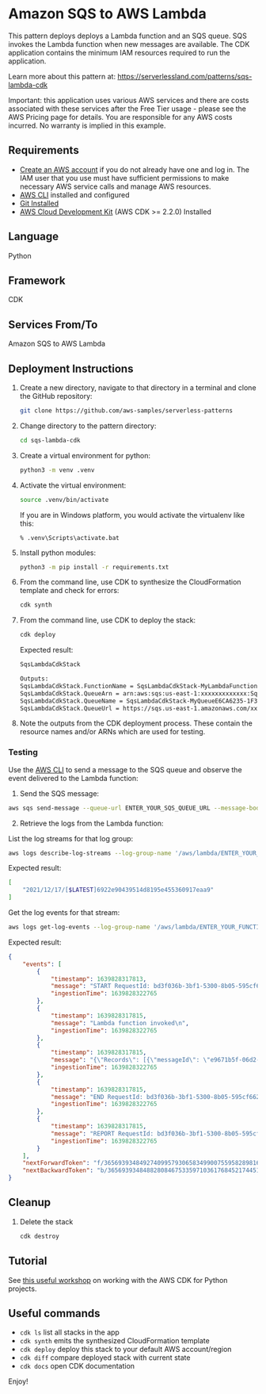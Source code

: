 
# Amazon SQS to AWS Lambda

This pattern deploys deploys a Lambda function and an SQS queue. SQS invokes the Lambda function when new messages are available. The CDK application contains the minimum IAM resources required to run the application.

Learn more about this pattern at: https://serverlessland.com/patterns/sqs-lambda-cdk

Important: this application uses various AWS services and there are costs associated with these services after the Free Tier usage - please see the AWS Pricing page for details. You are responsible for any AWS costs incurred. No warranty is implied in this example.

## Requirements

* [Create an AWS account](https://portal.aws.amazon.com/gp/aws/developer/registration/index.html) if you do not already have one and log in. The IAM user that you use must have sufficient permissions to make necessary AWS service calls and manage AWS resources.
* [AWS CLI](https://docs.aws.amazon.com/cli/latest/userguide/install-cliv2.html) installed and configured
* [Git Installed](https://git-scm.com/book/en/v2/Getting-Started-Installing-Git)
* [AWS Cloud Development Kit](https://docs.aws.amazon.com/cdk/v2/guide/getting_started.html) (AWS CDK >= 2.2.0) Installed

## Language

Python

## Framework

CDK

## Services From/To

Amazon SQS to AWS Lambda

## Deployment Instructions

1. Create a new directory, navigate to that directory in a terminal and clone the GitHub repository:
    ```bash
    git clone https://github.com/aws-samples/serverless-patterns
    ```
1. Change directory to the pattern directory:
    ```bash
    cd sqs-lambda-cdk
    ```
1. Create a virtual environment for python:
    ```bash
    python3 -m venv .venv
    ```
1. Activate the virtual environment:
    ```bash
    source .venv/bin/activate
    ```

    If you are in Windows platform, you would activate the virtualenv like this:

    ```
    % .venv\Scripts\activate.bat
    ```

1. Install python modules:
    ```bash
    python3 -m pip install -r requirements.txt
    ```
1. From the command line, use CDK to synthesize the CloudFormation template and check for errors:

    ```bash
    cdk synth
    ```
1. From the command line, use CDK to deploy the stack:

    ```bash
    cdk deploy
    ```

    Expected result:

    ```bash
    SqsLambdaCdkStack

    Outputs:
    SqsLambdaCdkStack.FunctionName = SqsLambdaCdkStack-MyLambdaFunction67CCA873-OsINMhWgMsXV
    SqsLambdaCdkStack.QueueArn = arn:aws:sqs:us-east-1:xxxxxxxxxxxxx:SqsLambdaCdkStack-MyQueueE6CA6235-1F31KU17V75YB
    SqsLambdaCdkStack.QueueName = SqsLambdaCdkStack-MyQueueE6CA6235-1F31KU17V75YB
    SqsLambdaCdkStack.QueueUrl = https://sqs.us-east-1.amazonaws.com/xxxxxxxxxxxxx/SqsLambdaCdkStack-MyQueueE6CA6235-1F31KU17V75YB
    ```

1. Note the outputs from the CDK deployment process. These contain the resource names and/or ARNs which are used for testing.

### Testing

Use the [AWS CLI](https://aws.amazon.com/cli/) to send a message to the SQS queue and observe the event delivered to the Lambda function:

1. Send the SQS message:

```bash
aws sqs send-message --queue-url ENTER_YOUR_SQS_QUEUE_URL --message-body "Test message"
```

2. Retrieve the logs from the Lambda function:

List the log streams for that log group:

```bash
aws logs describe-log-streams --log-group-name '/aws/lambda/ENTER_YOUR_FUNCTION_NAME' --query logStreams[*].logStreamName
```

Expected result:

```bash
[
    "2021/12/17/[$LATEST]6922e90439514d8195e455360917eaa9"
]

```

Get the log events for that stream:

```bash
aws logs get-log-events --log-group-name '/aws/lambda/ENTER_YOUR_FUNCTION_NAME' --log-stream-name '2021/12/17/[$LATEST]6922e90439514d8195e455360917eaa9'
```

Expected result:

```json
{
    "events": [
        {
            "timestamp": 1639828317813,
            "message": "START RequestId: bd3f036b-3bf1-5300-8b05-595cf662119c Version: $LATEST\n",
            "ingestionTime": 1639828322765
        },
        {
            "timestamp": 1639828317815,
            "message": "Lambda function invoked\n",
            "ingestionTime": 1639828322765
        },
        {
            "timestamp": 1639828317815,
            "message": "{\"Records\": [{\"messageId\": \"e9671b5f-06d2-413d-98ef-8654e551936c\", \"receiptHandle\": \"AQEBA7X2pC+hls8kgKo9fJF5YBMmw1RIUCOWot6Qk5n3jjRmWBn1L3cMq4N4ZNgBE2qEOUTTFb9lK/p0SDrE60rKgVpO5y/5yXnM9gZN3szzDFJ5LA5y7kN8d0vcjTOZSWquX7mMRkZKkDW6VF0xNldxxKavIbjiBE7jYMLmFbipwyGdQ03qGNJSeVW9S04AnOl38VjRO2UbC3HSkFAIQifma3fDuxsifnVa+x64E5hy9OTmjAS4vkA+e9YdOaS0GUmvMFyiHRokrdGNGwilACl10Rf71vZQOKmX6FLGhLGvO2SCKqDA2WJuQLf3aDJaqSOla3ya+RiY+ZGB0giees+zp4mkR3iCMRMlAfcgNjJpTf9niv3yLzT9U6NvmXQiCRzlxQFekkWo0axrLz32K+jmzebBS6v4DbS1YkrQ3r7ELBpylKW7cqj6bWa91Y+5O40s\", \"body\": \"Test message\", \"attributes\": {\"ApproximateReceiveCount\": \"1\", \"SentTimestamp\": \"1639828317543\", \"SenderId\": \"AROAIQIEPWCCGQ4X4VMOK:azertrezza\", \"ApproximateFirstReceiveTimestamp\": \"1639828317550\"}, \"messageAttributes\": {}, \"md5OfBody\": \"82dfa5549ebc9afc168eb7931ebece5f\", \"eventSource\": \"aws:sqs\", \"eventSourceARN\": \"arn:aws:sqs:us-east-1:xxxxxxxxxxxx:SqsLambdaCdkStack-MyQueueE6CA6235-1F31KU17V75YB\", \"awsRegion\": \"us-east-1\"}]}\n",
            "ingestionTime": 1639828322765
        },
        {
            "timestamp": 1639828317815,
            "message": "END RequestId: bd3f036b-3bf1-5300-8b05-595cf662119c\n",
            "ingestionTime": 1639828322765
        },
        {
            "timestamp": 1639828317815,
            "message": "REPORT RequestId: bd3f036b-3bf1-5300-8b05-595cf662119c\tDuration: 1.35 ms\tBilled Duration: 2 ms\tMemory Size: 128 MB\tMax Memory Used: 37 MB\tInit Duration: 105.23 ms\t\n",
            "ingestionTime": 1639828322765
        }
    ],
    "nextForwardToken": "f/36569393484927409957930658349900755958289816616951021572/s",
    "nextBackwardToken": "b/36569393484882808467533597103617684521744519893939060736/s"
}
```

## Cleanup

1. Delete the stack
    ```bash
    cdk destroy
    ```

## Tutorial

See [this useful workshop](https://cdkworkshop.com/30-python.html) on working with the AWS CDK for Python projects.

## Useful commands

 * `cdk ls`          list all stacks in the app
 * `cdk synth`       emits the synthesized CloudFormation template
 * `cdk deploy`      deploy this stack to your default AWS account/region
 * `cdk diff`        compare deployed stack with current state
 * `cdk docs`        open CDK documentation


Enjoy!
